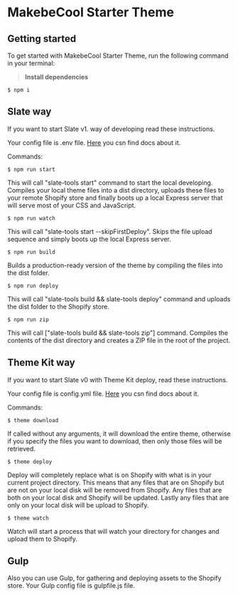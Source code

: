 # MakebeCool Starter Theme


## Getting started

To get started with MakebeCool Starter Theme, run the following command in your terminal:

> **Install dependencies** 

```
$ npm i
```

## Slate way

If you want to start Slate v1. way of developing read these instructions. 

Your config file is .env file. [Here](https://shopify.github.io/slate/docs/deploy-environments) you csn find docs about it.

Commands:

```
$ npm run start
```
This will call "slate-tools start" command to start the local developing. Compiles your local theme files into a dist directory, uploads these files to your remote Shopify store and finally boots up a local Express server that will serve most of your CSS and JavaScript.

```
$ npm run watch
```
This will call "slate-tools start --skipFirstDeploy". Skips the file upload sequence and simply boots up the local Express server.

```
$ npm run build 
```
Builds a production-ready version of the theme by compiling the files into the dist folder.

```
$ npm run deploy
```
This will call "slate-tools build && slate-tools deploy" command and uploads the dist folder to the Shopify store.

```
$ npm run zip
```
This will call ["slate-tools build && slate-tools zip"] command. Compiles the contents of the dist directory and creates a ZIP file in the root of the project.


## Theme Kit way


If you want to start Slate v0 with Theme Kit deploy, read these instructions. 

Your config file is config.yml file. [Here](https://shopify.github.io/themekit/configuration/) you csn find docs about it.

Commands:

```
$ theme download
```

If called without any arguments, it will download the entire theme, otherwise if you specify the files you want to download, then only those files will be retrieved. 

```
$ theme deploy
```
Deploy will completely replace what is on Shopify with what is in your current project directory. This means that any files that are on Shopify but are not on your local disk will be removed from Shopify. Any files that are both on your local disk and Shopify will be updated. Lastly any files that are only on your local disk will be upload to Shopify.

```
$ theme watch
```
Watch will start a process that will watch your directory for changes and upload them to Shopify.

## Gulp

Also you can use Gulp, for gathering and deploying assets to the Shopify store.
Your Gulp config file is gulpfile.js file. 